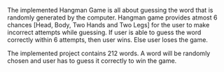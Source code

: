 The implemented Hangman Game is all about guessing the word that is randomly generated by the computer. 
Hangman game provides atmost 6 chances [Head, Body, Two Hands and Two Legs] for the user to make incorrect attempts while guessing.
If user is able to guess the word correctly within 6 attempts, then user wins. Else user loses the game.

The implemented project contains 212 words. A word will be randomly chosen and user has to guess it correctly to win the game.
